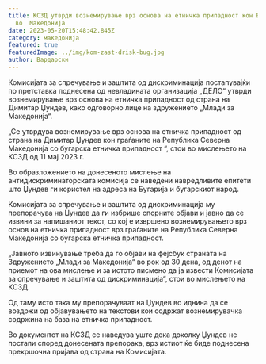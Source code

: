```yaml
---
title: КСЗД утврди вознемирување врз основа на етничка припадност кон Бугарите
  во  Македонија
date: 2023-05-20T15:48:42.845Z
category: македонија
featured: true
featuredImage: ../img/kom-zast-drisk-bug.jpg
author: Вардарски
---
```

<!--StartFragment-->

Комисијата за спречување и заштита од дискриминација постапувајќи по претставка поднесена од невладината организација „ДЕЛО“ утврди вознемирување врз основа на етничка припадност од страна на Димитар Џундев, како одговорно лице на здружението „Млади за Македонија“.

„Се утврдува вознемирување врз основа на етничка припадност од страна на Димитар Џундев кон граѓаните на Република Северна Македонија со бугарска етничка припадност “, стои во мислењето на КСЗД од 11 мај 2023 г.

Во образложението на донесеното мислење на антидискриминаторската комисија се наведени навредливите епитети што Џундев ги користел на адреса на Бугарија и бугарскиот народ.

Комисијата за спречување и заштита од дискриминација му препорачува на Џундев да ги избрише спорните објави и јавно да се извини за напишаниот текст, со кој е извршено вознемирувањето врз основ на етничка припадност врз граѓаните на Република Северна Македонија со бугарска етничка припадност.

„Јавното извинување треба да го објави на фејсбук страната на Здружението „Млади за Македонија“ во рок од 30 дена, од денот на приемот на ова мислење и за истото писмено да ја извести Комисијата за спречување и заштита од дискриминација“, стои во мислењето на КСЗД.

Од таму исто така му препорачуваат на Џундев во иднина да се воздржи од објавувањето на текстови кои содржат вознемирувачка содржина на база на етничка припадност.

Во документот на КСЗД се наведува уште дека доколку Џундев не постапи според донесената препорака, врз истиот ќе биде поднесена прекршочна пријава од страна на Комисијата.

<!--EndFragment-->